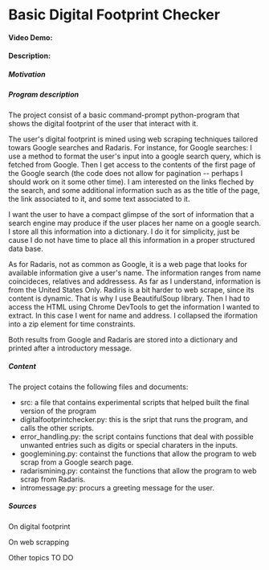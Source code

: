 # Basic Digital Footprint Checker
#### Video Demo:
#### Description:

##### Motivation

##### Program description


The project consist of a basic command-prompt python-program that shows the digital footprint of the user that interact with it. 

The user's digital footprint is mined using web scraping techniques tailored towars Google searches and Radaris. For instance, 
for Google searches: I use a method to format the user's input into a google search query, which is fetched from Google. Then I get access to the contents of the first page of the Google search (the code does not allow for pagination -- perhaps I should work on it some other time). I am interested on the links fleched by the search, and some additional information such as as the title of the page, the link associated to it, and some text associated to it. 

I want the user to have a compact glimpse of the sort of information that a search engine may produce if the user places her name on a google search. I store all this information into a dictionary. I do it for simplicity, just be cause I do not have time to place all this information in a proper structured data base. 

As for Radaris, not as common as Google, it is a web page that looks for available information give a user's name. The information ranges from name coincideces, relatives and addressess. As far as I understand, information is from the United States Only. Radiris is a bit harder to web scrape, since its content is dynamic. That is why I use BeautifulSoup library. Then I had to access the HTML using Chrome DevTools to get the information I wanted to extract. In this case I went for name and address. I collapsed the iformation into a zip element for time constraints. 

Both results from Google and Radaris are stored into a dictionary and printed after a introductory message. 


##### Content

The project cotains the following files and documents: 

- src: a file that contains experimental scripts that helped built the final version of the program
- digitalfootprintchecker.py: this is the sript that runs the program, and calls the other scripts. 
- error_handling.py: the script contains functions that deal with possible unwanted entries such as digits or special charaters in the inputs. 
- googlemining.py: containst the functions that allow the program to web scrap from a Google search page. 
- radarismining.py: containst the functions that allow the program to web scrap from Radaris. 
- intromessage.py: procurs a greeting message for the user. 

##### Sources

On digital footprint

On web scrapping

Other topics
TO DO 